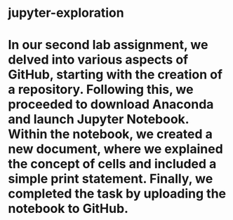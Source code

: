# jupyter-exploration

# In our second lab assignment, we delved into various aspects of GitHub, starting with the creation of a repository. Following this, we proceeded to download Anaconda and launch Jupyter Notebook. Within the notebook, we created a new document, where we explained the concept of cells and included a simple print statement. Finally, we completed the task by uploading the notebook to GitHub.
